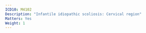 ```yaml
---
ICD10: M4102
Description: "Infantile idiopathic scoliosis: Cervical region"
Matters: Yes
Weight: 1
---
```


